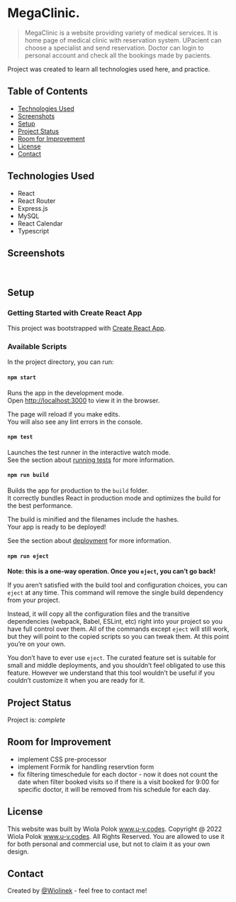# MegaClinic.

> MegaClinic is a website providing variety of medical services. It is home page of medical clinic with reservation system. UPacient can choose a specialist and send reservation. Doctor can login to personal account and check all the bookings made by pacients.

Project was created to learn all technologies used here, and practice.

## Table of Contents

- [Technologies Used](#technologies-used)
- [Screenshots](#screenshots)
- [Setup](#setup)
- [Project Status](#project-status)
- [Room for Improvement](#room-for-improvement)
- [License](#license)
- [Contact](#contact)

## Technologies Used

- React
- React Router
- Express.js
- MySQL
- React Calendar
- Typescript

## Screenshots

![]()
![]()

## Setup

### Getting Started with Create React App

This project was bootstrapped with [Create React App](https://github.com/facebook/create-react-app).

### Available Scripts

In the project directory, you can run:

#### `npm start`

Runs the app in the development mode.\
Open [http://localhost:3000](http://localhost:3000) to view it in the browser.

The page will reload if you make edits.\
You will also see any lint errors in the console.

#### `npm test`

Launches the test runner in the interactive watch mode.\
See the section about [running tests](https://facebook.github.io/create-react-app/docs/running-tests) for more information.

#### `npm run build`

Builds the app for production to the `build` folder.\
It correctly bundles React in production mode and optimizes the build for the best performance.

The build is minified and the filenames include the hashes.\
Your app is ready to be deployed!

See the section about [deployment](https://facebook.github.io/create-react-app/docs/deployment) for more information.

#### `npm run eject`

**Note: this is a one-way operation. Once you `eject`, you can’t go back!**

If you aren’t satisfied with the build tool and configuration choices, you can `eject` at any time. This command will remove the single build dependency from your project.

Instead, it will copy all the configuration files and the transitive dependencies (webpack, Babel, ESLint, etc) right into your project so you have full control over them. All of the commands except `eject` will still work, but they will point to the copied scripts so you can tweak them. At this point you’re on your own.

You don’t have to ever use `eject`. The curated feature set is suitable for small and middle deployments, and you shouldn’t feel obligated to use this feature. However we understand that this tool wouldn’t be useful if you couldn’t customize it when you are ready for it.

## Project Status

Project is: _complete_

## Room for Improvement

- implement CSS pre-processor
- implement Formik for handling reservtion form
- fix filtering timeschedule for each doctor - now it does not count the date when filter booked visits so if there is a visit booked for 9:00 for specific doctor, it will be removed from his schedule for each day.

## License

This website was built by Wiola Polok www.u-v.codes.
Copyright @ 2022 Wiola Polok www.u-v.codes. All Rights Reserved.
You are allowed to use it for both personal and commercial use, but not to claim it as your own design.

## Contact

Created by [@Wiolinek](https://github.com/Wiolinek) - feel free to contact me!
